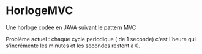 # HorlogeMVC
Une horloge codée en JAVA suivant le pattern MVC

Problème actuel : chaque cycle periodique ( de 1 seconde) c'est l'heure qui s'incrémente les minutes et les secondes restent à 0.
